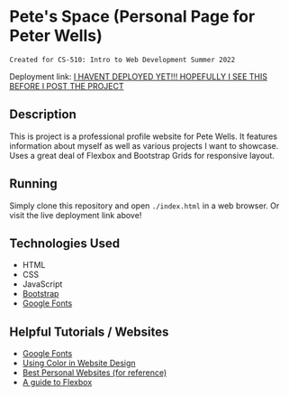 # Pete's Space (Personal Page for Peter Wells)
`Created for CS-510: Intro to Web Development Summer 2022`

Deployment link: [I HAVENT DEPLOYED YET!!! HOPEFULLY I SEE THIS BEFORE I POST THE PROJECT](https://www.google.com)

## Description

This is project is a professional profile website for Pete Wells. It features information about myself as well as various projects I want to showcase. Uses a great deal of Flexbox and Bootstrap Grids for responsive layout.

## Running

Simply clone this repository and open `./index.html` in a web browser. Or visit the live deployment link above!

## Technologies Used

* HTML
* CSS
* JavaScript
* [Bootstrap](https://getbootstrap.com/)
* [Google Fonts](https://fonts.google.com/)

## Helpful Tutorials / Websites

* [Google Fonts](https://developers.google.com/fonts/docs/getting_started)
* [Using Color in Website Design](https://www.flux-academy.com/blog/how-to-strategically-use-color-in-website-design)
* [Best Personal Websites (for reference)](https://blog.hubspot.com/marketing/best-personal-websites)
* [A guide to Flexbox](https://css-tricks.com/snippets/css/a-guide-to-flexbox/)
